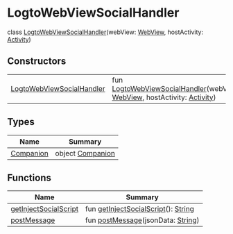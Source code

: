 # LogtoWebViewSocialHandler


class [LogtoWebViewSocialHandler](index.md)(webView: [WebView](https://developer.android.com/reference/kotlin/android/webkit/WebView.html), hostActivity: [Activity](https://developer.android.com/reference/kotlin/android/app/Activity.html))

## Constructors

| | |
|---|---|
| [LogtoWebViewSocialHandler](-logto-web-view-social-handler-constructor) | fun [LogtoWebViewSocialHandler](-logto-web-view-social-handler-constructor)(webView: [WebView](https://developer.android.com/reference/kotlin/android/webkit/WebView.html), hostActivity: [Activity](https://developer.android.com/reference/kotlin/android/app/Activity.html)) |

## Types

| Name | Summary |
|---|---|
| [Companion](-companion/index.md) | object [Companion](-companion/index.md) |

## Functions

| Name | Summary |
|---|---|
| [getInjectSocialScript](get-inject-social-script.md) | fun [getInjectSocialScript](get-inject-social-script.md)(): [String](https://kotlinlang.org/api/latest/jvm/stdlib/kotlin/-string/index.html) |
| [postMessage](post-message.md) | fun [postMessage](post-message.md)(jsonData: [String](https://kotlinlang.org/api/latest/jvm/stdlib/kotlin/-string/index.html)) |
